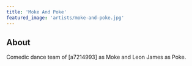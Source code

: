 ```yaml
---
title: 'Moke And Poke'
featured_image: 'artists/moke-and-poke.jpg'
---
```


## About

Comedic dance team of [a7214993] as Moke and Leon James as Poke.

